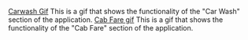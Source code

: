 [Carwash Gif](res/carwash.gif)
This is a gif that shows the functionality of the "Car Wash" section of the application.
[Cab Fare gif](res/cabfare.gif)
This is a gif that shows the functionality of the "Cab Fare" section of the application. 
